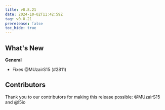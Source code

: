 ```yaml
---
title: v0.8.21
date: 2024-10-02T11:42:59Z
tag: v0.8.21
prerelease: false
toc_hide: true
---
```


## What's New
**General**
- Fixes @MUzairS15 (#2811)

## Contributors

Thank you to our contributors for making this release possible:
@MUzairS15 and @l5io

